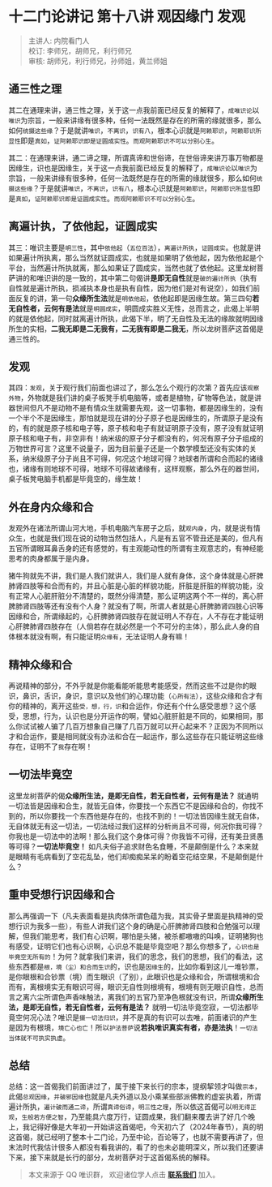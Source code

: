 # 十二门论讲记 第十八讲 观因缘门 发观

> 主讲人: 内院看门人 <br />
> 校订: 李师兄，胡师兄，利行师兄 <br />
> 审核: 胡师兄，利行师兄，孙师姐，黄兰师姐 <br />

## 通三性之理

其二在通理来讲，通三性之理，关于这一点我前面已经反复的解释了，`成唯识论`以`唯识`为宗旨，一般来讲缘有很多种，任何一法既然是存在的所需的缘就很多，那么如何`统摄这些缘`？于是就讲`唯识`，`不离识`，`识有八`，根本心识就是`阿赖耶识`，`阿赖耶识所显性`即是`真如`，`证阿赖耶识即是证圆成实性`。`而观阿赖耶识不可以分别心生`。

其二：在通理来讲，通二谛之理，所谓真谛和世俗谛，在世俗谛来讲万事万物都是因缘生，识也是因缘生，关于这一点我前面已经反复的解释了，`成唯识论`以`唯识`为宗旨，一般来讲缘有很多种，任何一法既然是存在的所需的缘就很多，那么如何`统摄这些缘`？于是就讲`唯识`，`不离识`，`识有八`，根本心识就是`阿赖耶识`，`阿赖耶识所显性`即是`真如`，`证阿赖耶识即是证圆成实性`。`而观阿赖耶识不可以分别心生`。

## 离遍计执，了依他起，证圆成实

其三：唯识主要是`明三性`，其中`依他起`（`五位百法`），`离遍计所执`，`证圆成实`。也就是讲如果遍计所执离，那么当然就证圆成实，也就是如果明了依他起，因为依他起是个平台，当然遍计所执就离，那么如果证了圆成实，当然也就了依他起。这里龙树菩萨讲的和唯识讲的是一致的，其中第二句偈讲**是即无自性**就是`破的遍计所执`（执有自性就是遍计所执，损减执本身也是执有自性，因为他们是对有说空），如我们前面反复的讲，第一句**众缘所生法**就是`明依他起`，依他起即是因缘生故。第三四句**若无自性者，云何有是法**就是`明圆成实`，明圆成实胜义无性，总而言之，此偈上半明的就是依他起，同时就离遍计所执，此偈下半，明了无自性及无法的缘故就明因缘所生的实相，**二我无即是二无我有，二无我有即是二我无**，所以龙树菩萨这首偈是通三性的。

## 发观

其四：`发观`，关于观行我们前面也讲过了，那么怎么个观行的次第？首先应该`观察外物`，外物就是我们讲的桌子板凳手机电脑等，或者是植物，矿物等色法，就是讲器世间但凡不是动物不是有情众生就需要先观，这一切事物，都是因缘生的，没有一个半个不是因缘生，那怕就是现在讲的分子原子也是因缘生的，所谓原子是没有的，有的就是原子核和电子等，原子核和电子有就证明原子没有，原子没有就证明原子核和电子有，非空非有！纳米级的原子分子都没有的，何况有原子分子组成的万物世界可言？这里不说量子，因为目前量子还是一个数学模型还没有实体的关系，纳米级原子分子尚且不可得，何况这个地球可得？地球者所谓和合而起的诸缘也，诸缘有则地球不可得，地球不可得故诸缘有，这样观察，那么外在的器世间，桌子板凳电脑手机都是毕竟空的，缘生故！

## 外在身内众缘和合

发观外在诸法所谓山河大地，手机电脑汽车房子之后，就`观内身`，内，就是说有情众生，也就是我们现在说的动物当然包括人，凡是有五官不管丑还是美的，但凡有五官所谓眼耳鼻舌身的还有感觉的，有主观能动性的所谓有主观意志的，有神经能思考的肉身都属于是内身。

猪牛狗就先不讲，我们是人我们就讲人，我们是人就有身体，这个身体就是心肝脾肺肾四肢等和合而有的，并且心脏是心脏的样貌功能，肝脏是肝脏的样貌功能，没有正常人心脏肝脏分不清楚的，既然分得清楚，那么证明这两个不一样的，离心肝脾肺肾四肢等还有没有个人身？就没有了啊，所谓人者就是心肝脾肺肾四肢心识等因缘和合，所谓缘起的，心肝脾肺肾四肢存在就证明人不存在，人不存在才能证明心肝脾肺肾四肢存在（人倘若存在就必然是一个不可分的主体），那么此人身的自体根本就没有啊，有只能证明`众缘有`，无法证明人身有嘛！

## 精神众缘和合

再说精神的部分，不外乎就是你能看能听能思考能感受，然而这些不过是你的眼识，鼻识，舌识，身识，意识以及他们的心理功能（`心所有法`），这些众缘和合才有你的精神的，离开这些`受，想，行，识`和合运作，你还有个什么感受思想？这个感受，思想，行为，认识也是分开运作的啊，譬如心脏肝脏是不同的，如果相同，那么你试试被人骗了几百万想象自己赚了几百万就可以开心起来不？正因为不同所以才和合运作，要是相同就没有办法和合在一起运作，那么这些存在只能证明这些缘存在，证明不了`我`存在啊！

## 一切法毕竟空

这里龙树菩萨的偈**众缘所生法，是即无自性，若无自性者，云何有是法？** 就通明一切法皆是因缘和合生，就皆无自体，你要找一个东西它不是因缘和合的，你找不到的，所以你要找一个东西他是存在的，也找不到的！一切法皆因缘生就无自体，无自体就无有这一切法，一切法经过我们这样的分析尚且不可得，何况你我可得？你我也是一切法中的法啊！那么我们这个身体可得？你我皆不可得，还有美丑贤愚等可得？**一切法毕竟空！** 如凡夫俗子追求财色名食睡，不是颠倒是什么？本来就是眼睛有毛病看到了空花乱坠，他们却痴痴呆呆的盼着空花结空果，不是颠倒是什么？

## 重申受想行识因缘和合

那么再强调一下（凡夫表面看是执肉体所谓色蕴为我，其实骨子里面是执精神的受想行识为我多一些），有些人讲我们这个身的确是心肝脾肺肾四肢和合勉强可以理解，但我们能思考，我们有心识啊，哪怕是头猪，被杀都嗷嗷的叫唤，证明猪狗也有感受，证明它们也有心识啊，心识总不能是毕竟空吧？那么你想多了，`心识也是毕竟空无所有的`！为何？就拿我们来讲，我们的思念，我们的思想，我们的看法，这些东西都是`根，境（尘）和合而生识`的，识也是`因缘生`的，比如你看到这儿一堆钞票，是你眼根和合钞票（境）而生眼识（了别），此眼识也是众缘和合，所谓根境和合而有，离根境实无有眼识可得，眼识无自性则根境有，根境有则无眼识自性，总而言之离六尘所谓色声香味触法，离我们的五官乃至净色根就没有识，所谓**众缘所生法，是即无自性，若无自性者，云何有是法？** 就明一切法毕竟空寂，一切法都毕竟空何况心法？唯识是`摄一切法归识`，并不是真的有识可以去唯，前面诸识的产生是因为有根境，`境亡心也亡`！所以`护法菩萨`说**若执唯识真实有者，亦是法执**！`一切法当体就不可执实执虚`。

## 总结

总结：这一首偈我们前面讲过了，属于接下来长行的宗本，提纲挈领才叫做`宗本`，此偈`总观因缘`，`并破邪因缘`也就是凡夫外道以及小乘某些部派佛教的虚妄执着，所谓遍计所执，`遍计破而通二谛`，所谓`真谛俗谛`，`明三性之理`，所以依这首偈可以`明无得正观`，`生般若方便之智`，乃至能具六度万行，证圆成果，我们翻来覆去讲了好几个晚上，我记得好像是大年初一开始讲这首偈吧，今天初六了（2024年春节），真的明这首偈，就已经明了整本十二门论，乃至中论，百论等了，也就不需要再讲了，但末法时代我估计很多人都没有看我讲的，看了的也未必能明深义，所以我们还要讲下来，接下来就是长行的部分，龙树菩萨对于这首偈系统的解释。

> 本文来源于 QQ 唯识群， 欢迎诸位学人点击 **[联系我们](https://mp.weixin.qq.com/s/lZCfWjmLjgNR165Tx4_bCQ)** 加入。

